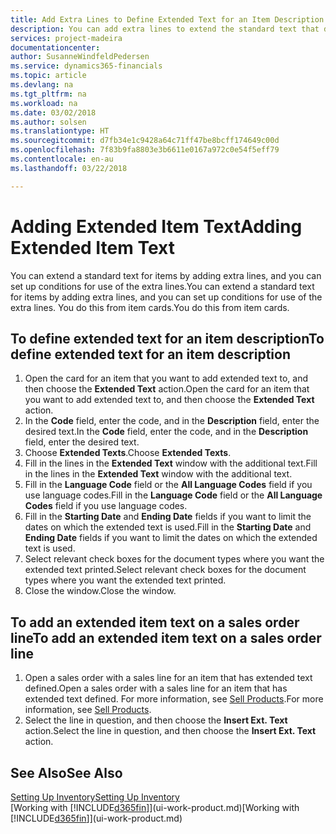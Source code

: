 ```yaml
---
title: Add Extra Lines to Define Extended Text for an Item Description | Microsoft Docs
description: You can add extra lines to extend the standard text that describes an item.
services: project-madeira
documentationcenter: 
author: SusanneWindfeldPedersen
ms.service: dynamics365-financials
ms.topic: article
ms.devlang: na
ms.tgt_pltfrm: na
ms.workload: na
ms.date: 03/02/2018
ms.author: solsen
ms.translationtype: HT
ms.sourcegitcommit: d7fb34e1c9428a64c71ff47be8bcff174649c00d
ms.openlocfilehash: 7f83b9fa8803e3b6611e0167a972c0e54f5eff79
ms.contentlocale: en-au
ms.lasthandoff: 03/22/2018

---
```

# <a name="adding-extended-item-text"></a><span data-ttu-id="14619-103">Adding Extended Item Text</span><span class="sxs-lookup"><span data-stu-id="14619-103">Adding Extended Item Text</span></span>
<span data-ttu-id="14619-104">You can extend a standard text for items by adding extra lines, and you can set up conditions for use of the extra lines.</span><span class="sxs-lookup"><span data-stu-id="14619-104">You can extend a standard text for items by adding extra lines, and you can set up conditions for use of the extra lines.</span></span> <span data-ttu-id="14619-105">You do this from item cards.</span><span class="sxs-lookup"><span data-stu-id="14619-105">You do this from item cards.</span></span>

## <a name="to-define-extended-text-for-an-item-description"></a><span data-ttu-id="14619-106">To define extended text for an item description</span><span class="sxs-lookup"><span data-stu-id="14619-106">To define extended text for an item description</span></span>
1. <span data-ttu-id="14619-107">Open the card for an item that you want to add extended text to, and then choose the **Extended Text** action.</span><span class="sxs-lookup"><span data-stu-id="14619-107">Open the card for an item that you want to add extended text to, and then choose the **Extended Text** action.</span></span>
2. <span data-ttu-id="14619-108">In the **Code** field, enter the code, and in the **Description** field, enter the desired text.</span><span class="sxs-lookup"><span data-stu-id="14619-108">In the **Code** field, enter the code, and in the **Description** field, enter the desired text.</span></span>
3. <span data-ttu-id="14619-109">Choose **Extended Texts**.</span><span class="sxs-lookup"><span data-stu-id="14619-109">Choose **Extended Texts**.</span></span>
4. <span data-ttu-id="14619-110">Fill in the lines in the **Extended Text** window with the additional text.</span><span class="sxs-lookup"><span data-stu-id="14619-110">Fill in the lines in the **Extended Text** window with the additional text.</span></span>
5. <span data-ttu-id="14619-111">Fill in the **Language Code** field or the **All Language Codes** field if you use language codes.</span><span class="sxs-lookup"><span data-stu-id="14619-111">Fill in the **Language Code** field or the **All Language Codes** field if you use language codes.</span></span>
6. <span data-ttu-id="14619-112">Fill in the **Starting Date** and **Ending Date** fields if you want to limit the dates on which the extended text is used.</span><span class="sxs-lookup"><span data-stu-id="14619-112">Fill in the **Starting Date** and **Ending Date** fields if you want to limit the dates on which the extended text is used.</span></span>
7. <span data-ttu-id="14619-113">Select relevant check boxes for the document types where you want the extended text printed.</span><span class="sxs-lookup"><span data-stu-id="14619-113">Select relevant check boxes for the document types where you want the extended text printed.</span></span>
8. <span data-ttu-id="14619-114">Close the window.</span><span class="sxs-lookup"><span data-stu-id="14619-114">Close the window.</span></span>

## <a name="to-add-an-extended-item-text-on-a-sales-order-line"></a><span data-ttu-id="14619-115">To add an extended item text on a sales order line</span><span class="sxs-lookup"><span data-stu-id="14619-115">To add an extended item text on a sales order line</span></span>
1. <span data-ttu-id="14619-116">Open a sales order with a sales line for an item that has extended text defined.</span><span class="sxs-lookup"><span data-stu-id="14619-116">Open a sales order with a sales line for an item that has extended text defined.</span></span> <span data-ttu-id="14619-117">For more information, see [Sell Products](sales-how-sell-products.md).</span><span class="sxs-lookup"><span data-stu-id="14619-117">For more information, see [Sell Products](sales-how-sell-products.md).</span></span>
2. <span data-ttu-id="14619-118">Select the line in question, and then choose the **Insert Ext. Text** action.</span><span class="sxs-lookup"><span data-stu-id="14619-118">Select the line in question, and then choose the **Insert Ext. Text** action.</span></span>

## <a name="see-also"></a><span data-ttu-id="14619-119">See Also</span><span class="sxs-lookup"><span data-stu-id="14619-119">See Also</span></span>
[<span data-ttu-id="14619-120">Setting Up Inventory</span><span class="sxs-lookup"><span data-stu-id="14619-120">Setting Up Inventory</span></span>](inventory-setup-inventory.md)  
<span data-ttu-id="14619-121">[Working with [!INCLUDE[d365fin](includes/d365fin_md.md)]](ui-work-product.md)</span><span class="sxs-lookup"><span data-stu-id="14619-121">[Working with [!INCLUDE[d365fin](includes/d365fin_md.md)]](ui-work-product.md)</span></span>

